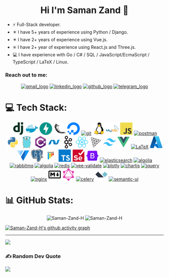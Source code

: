 <h1 align="center">Hi I'm Saman Zand 👋</h1>

- ⚡  Full-Stack developer.
- :eight_pointed_black_star:  I have 5+ years of experience using Python / Django.
- ✴️  I have 2+ years of experience using Vue.js.
- ✳️ I have 2+ year of experience using React.js and Three.js.
- 💻  I have experience with Go / C# / SQL / JavaScript/EcmaScript / TypeScript / LaTeX / Linux.


<h3 align="left">Reach out to me:</h3>
<p align="center">
<a href="mailto:tnsperuse@gmail.com" target="blank"><img align="center" src="https://upload.wikimedia.org/wikipedia/commons/thumb/7/7e/Gmail_icon_%282020%29.svg/512px-Gmail_icon_%282020%29.svg.png?20221017173631" alt="gmail_logo" height="30" width="40" /></a>
<a href="https://linkedin.com/in/saman-zand-h" target="blank"><img align="center" src="https://raw.githubusercontent.com/rahuldkjain/github-profile-readme-generator/master/src/images/icons/Social/linked-in-alt.svg" alt="linkedin_logo" height="30" width="40" /></a>
<a href="https://github.com/saman-zand-h" target="blank"><img align="center" src="https://raw.githubusercontent.com/rahuldkjain/github-profile-readme-generator/master/src/images/icons/Social/github.svg" alt="github_logo" height="30" width="40" /></a>
<a href="https://t.me/RobSaman" target="blank"><img align="center" src="https://raw.githubusercontent.com/rahuldkjain/github-profile-readme-generator/7ec05081dcb25f30e71cd7200fcd360f5daf1111/src/images/icons/Social/telegram.svg" alt="telegram_logo" height="30" width="40" /></a>
</p>

# 💻 Tech Stack:
<p align="center">
<a href="https://djangoproject.com/" target="blank"><img src="https://raw.githubusercontent.com/devicons/devicon/master/icons/django/django-plain.svg" alt="django" width="40" height="40" /></a>
<a href="https://docker.com/" target="blank"><img src="https://raw.githubusercontent.com/devicons/devicon/master/icons/docker/docker-plain.svg" alt="docker" width="40" height="40" /></a>
<a href="https://fastapi.tiangolo.com" target="blank"><img src="https://github.com/devicons/devicon/blob/master/icons/fastapi/fastapi-original.svg" alt="fastapi" width="40" height="40" /></a>
<a href="https://flask.palletsprojects.com" target="blank"><img src="https://raw.githubusercontent.com/devicons/devicon/master/icons/flask/flask-original.svg" alt="flask" width="40" height="40" /></a>
<a href="https://digitalocean.com" target="blank"><img src="https://raw.githubusercontent.com/devicons/devicon/master/icons/digitalocean/digitalocean-original.svg" alt="digitalocean" width="40" height="40" /></a>
<a href="https://git-scm.com/" target="blank"><img src="https://www.vectorlogo.zone/logos/git-scm/git-scm-icon.svg" alt="git" width="40" height="40" /></a>
<a href="https://www.linux.org/" target="blank"><img src="https://raw.githubusercontent.com/devicons/devicon/master/icons/linux/linux-original.svg" alt="linux" width="40" height="40" /></a>
<a href="https://www.mysql.com/" target="blank"><img src="https://raw.githubusercontent.com/devicons/devicon/master/icons/mysql/mysql-original-wordmark.svg" alt="mysql" width="40" height="40" /></a>
<a href="https://javascript.com" target="blank"><img src="https://raw.githubusercontent.com/devicons/devicon/master/icons/javascript/javascript-original.svg" alt="javascript" width="40" height="40" /></a>
<a href="https://postman.com" target="blank"><img src="https://www.vectorlogo.zone/logos/getpostman/getpostman-icon.svg" alt="postman" width="40" height="40" /></a>
<a href="https://www.python.org" target="blank"><img src="https://raw.githubusercontent.com/devicons/devicon/master/icons/python/python-original.svg" alt="python" width="40" height="40" /></a>
<a href="https://go.dev" target="blank"><img src="https://raw.githubusercontent.com/devicons/devicon/master/icons/go/go-original.svg" alt="go" width="40" height="40" /></a>
<a href="https://dotnet.microsoft.com/en-us/languages/csharp" target="blank"><img src="https://raw.githubusercontent.com/devicons/devicon/master/icons/csharp/csharp-original.svg" alt="C#" width="40" height="40" /></a>
<a href="https://dotnet.microsoft.com/" target="blank"><img src="https://raw.githubusercontent.com/devicons/devicon/master/icons/dot-net/dot-net-original.svg" alt=".NET" width="40" height="40" /></a>
<a href="https://kafka.apache.org/" target="blank"><img src="https://raw.githubusercontent.com/devicons/devicon/master/icons/apachekafka/apachekafka-original.svg" alt="Kafka" width="40" height="40" /></a>
<a href="https://react.dev" target="blank"><img src="https://raw.githubusercontent.com/devicons/devicon/master/icons/react/react-original.svg" alt="react-js" width="40" height="40" /></a>
<a href="https://threejs.org" target="blank"><img src="https://raw.githubusercontent.com/devicons/devicon/master/icons/threejs/threejs-original.svg" alt="three.js" width="40" height="40" /></a>
<a href="https://tailwindcss.com/" target="blank"><img src="https://raw.githubusercontent.com/devicons/devicon/master/icons/tailwindcss/tailwindcss-original.svg" alt="tailwindcss" width="40" height="40" /></a>
<a href="https://vuejs.org" target="blank"><img src="https://raw.githubusercontent.com/devicons/devicon/master/icons/vuejs/vuejs-original.svg" alt="vuejs" width="40" height="40" /></a>
<a href="https://www.latex-project.org/" target="blank"><img src="https://raw.githubusercontent.com/file-icons/icons/master/svg/LaTeX.svg" alt="LaTeX" width="40" height="40" /></a>
<a href="https://azure.microsoft.com" target="blank"><img src="https://raw.githubusercontent.com/devicons/devicon/master/icons/azure/azure-original.svg" alt="azure" width="40" height="40" /></a>
<a href="https://vuetifyjs.com" target="blank"><img src="https://raw.githubusercontent.com/devicons/devicon/master/icons/vuetify/vuetify-original.svg" alt="vuetify" width="40" height="40" /></a>
<a href="https://postgresql.org" target="blank"><img src="https://raw.githubusercontent.com/devicons/devicon/master/icons/postgresql/postgresql-original.svg" alt="postgresql" width="40" height="40" /></a> 
<a href="https://pytest.org" target="blank"><img src="https://raw.githubusercontent.com/devicons/devicon/master/icons/pytest/pytest-original.svg" alt="pytest" width="40" height="40" /></a>  
<a href="https://typescript.com" target="blank"><img src="https://raw.githubusercontent.com/devicons/devicon/master/icons/typescript/typescript-original.svg" alt="typescript" width="40" height="40" /></a>
<a href="https://selenium.dev" target="blank"><img src="https://raw.githubusercontent.com/devicons/devicon/master/icons/selenium/selenium-original.svg" alt="selenium" width="40" height="40" /></a>
<a href="https://getboostrap.com" target="blank"><img src="https://raw.githubusercontent.com/devicons/devicon/master/icons/bootstrap/bootstrap-original.svg" alt="bootstrap" width="40" height="40" /></a>
<a href="https://elastic.co" target="blank"><img src="https://www.vectorlogo.zone/logos/elastic/elastic-icon.svg" width="40" height="40" alt="elasticsearch"></a>
<a href="https://alogolia.com" target="blank"><img src="https://www.vectorlogo.zone/logos/algolia/algolia-icon.svg" width="40" height="40" alt="algolia"></a>
<a href="https://rabbitmq.com" target="blank"><img src="https://www.vectorlogo.zone/logos/rabbitmq/rabbitmq-icon.svg" width="40" height="40" alt="rabbitmq"></a>
<a href="https://redis.io" target="blank"><img src="https://www.vectorlogo.zone/logos/redis/redis-icon.svg" width="40" height="40" alt="algolia"></a>
<a href="https://aws.amazon.com" target="blank"><img src="https://www.vectorlogo.zone/logos/amazon_aws/amazon_aws-icon.svg" alt="redis" width="40" height="40" /></a>
<a href="https://vee-validate.logaretm.com/v4" target="blank"><img src="https://vee-validate.logaretm.com/v4/logo.png" alt="vee-validate" width="40" height="40" /></a>
<a href="https://plotly.com" target="blank"><img src="https://www.vectorlogo.zone/logos/plotly/plotly-icon.svg" alt="plotly" width="40" height="40" /></a>
<a href="https://chartjs.org" target="blank"><img src="https://chartjs.org/docs/latest/favicon.ico" alt="chartjs" width="40" height="40" /></a>
<a href="https://jquery.com" target="blank"><img src="https://www.vectorlogo.zone/logos/jquery/jquery-icon.svg" alt="jquery" width="40" height="40" /></a>
<a href="https://nginx.com" target="blank"><img src="https://www.vectorlogo.zone/logos/nginx/nginx-icon.svg" alt="nginx" width="40" height="40" /></a>
<a href="https://markdownguild.org" target="blank"><img src="https://github.com/devicons/devicon/blob/master/icons/markdown/markdown-original.svg" alt="markdown" width="40" height="40" /></a>
<a href="https://graphql.org" target="blank"><img src="https://raw.githubusercontent.com/devicons/devicon/1119b9f84c0290e0f0b38982099a2bd027a48bf1/icons/graphql/graphql-plain.svg" alt="graphql" width="40" height="40" /></a>
<a href="https://docs.celeryq.dev" target="blank"><img src="https://docs.celeryq.dev/en/stable/_static/celery_512.png" alt="celery" width="40" height="40" /></a>
<a href="https://alpinejs.dev" target="blank"><img src="https://raw.githubusercontent.com/devicons/devicon/master/icons/alpinejs/alpinejs-original.svg" alt="alpinejs" width="40" height="40" /></a>
<a href="https://semantic-ui.com" target="blank"><img src="https://cdn.worldvectorlogo.com/logos/semantic-ui.svg" alt="semantic-ui" width="40" height="40" /></a>
</p>

# 📊 GitHub Stats:
<p align="center">
  <img align="center" src="https://github-readme-stats.vercel.app/api/top-langs?username=saman-zand-h&show_icons=true&theme=dark&locale=en&layout=compact" alt="Saman-Zand-H" />
  <img align="center" src="https://github-readme-streak-stats.herokuapp.com/?user=saman-zand-h&theme=dark" alt="Saman-Zand-H" />
</p>

[![Saman-Zand-H's github activity graph](https://github-readme-activity-graph.vercel.app/graph?username=saman-zand-h&theme=tokyo-night)](https://github.com/ashutosh00710/github-readme-activity-graph)

---
[![](https://visitcount.itsvg.in/api?id=saman-zand-h&icon=0&color=0)](https://visitcount.itsvg.in)

### ✍️ Random Dev Quote
![](https://quotes-github-readme.vercel.app/api?type=horizontal&theme=radical)
